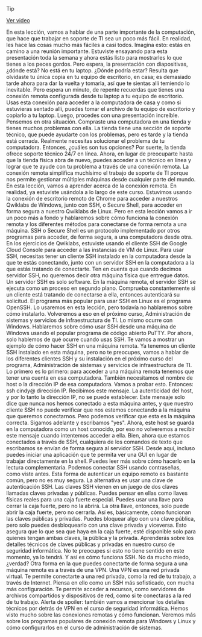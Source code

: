 > [!TIP]  
> [Ver video](https://youtu.be/kHfH_4J16kE)

En esta lección, vamos a hablar
de una parte importante de la computación, que hace que trabajar
en soporte de TI sea un poco más fácil. En realidad, les hace las cosas mucho más fáciles
a casi todos. Imagina esto:
estás en camino a una reunión importante. Estuviste ensayando para esta presentación
toda la semana y ahora estás listo para mostrarles
lo que tienes a los peces gordos. Pero espera, la presentación con diapositivas, ¿dónde está? No está en tu laptop. ¿Dónde podría estar? Resulta que olvidaste tu única copia
en tu equipo de escritorio, en casa; es demasiado tarde ahora para dar la vuelta y tomarla,
así que te sientas allí temiendo lo inevitable. Pero espera un minuto, de repente recuerdas
que tienes una conexión remota configurada desde tu laptop a tu equipo de escritorio. Usas esta conexión para acceder
a la computadora de casa y como si estuvieras sentado allí, puedes tomar el archivo de tu equipo de escritorio
y copiarlo a tu laptop. Luego,
procedes con una presentación increíble. Pensemos en otra situación. Compraste una computadora en una tienda
y tienes muchos problemas con ella. La tienda tiene una sección de soporte técnico,
que puede ayudarte con los problemas, pero es tarde y la tienda está cerrada. Realmente necesitas solucionar
el problema de tu computadora. Entonces, ¿cuáles son tus opciones? Por suerte, la tienda ofrece
soporte técnico 24/7 en línea. Ahora, en lugar de preocuparte hasta que la tienda física
abra de nuevo, puedes acceder a un técnico en línea y lograr que te ayude con tu problema
a través de una conexión remota. La conexión remota simplifica muchísimo
el trabajo de soporte de TI porque nos permite gestionar múltiples máquinas
desde cualquier parte del mundo. En esta lección, vamos a aprender
acerca de la conexión remota. En realidad, ya estuviste usándola
a lo largo de este curso. Estuvimos usando la conexión de escritorio remoto de Chrome
para acceder a nuestros Qwiklabs de Windows, junto con SSH, o Secure Shell,
para acceder en forma segura a nuestro Qwiklabs de Linux. Pero en esta lección vamos a ir un poco más a fondo
y hablaremos sobre cómo funciona la conexión remota y los diferentes métodos
para conectarse de forma remota a una máquina. SSH o Secure Shell es un protocolo implementado
por otros programas para acceder, de forma segura, a una computadora desde otra. En los ejercicios de Qwiklabs, estuviste usando
el cliente SSH de Google Cloud Console para acceder a las instancias de VM de Linux. Para usar SSH, necesitas tener un cliente SSH instalado
en la computadora desde la que te estás conectando, junto con un servidor SSH en la computadora
a la que estás tratando de conectarte. Ten en cuenta que cuando decimos servidor SSH, no queremos decir
otra máquina física que entregue datos. Un servidor SSH es solo software. En la máquina remota, el servidor SSH
se ejecuta como un proceso en segundo plano. Comprueba constantemente si un cliente
está tratando de conectarse a ella, entonces autenticará su solicitud. El programa más popular para usar SSH
en Linux es el programa OpenSSH. Lo usaremos en esta lección, pero todavía no hablaremos
sobre cómo instalarlo. Volveremos a eso en el próximo curso,
Administración de sistemas y servicios de infraestructura de TI. Lo mismo ocurre con Windows. Hablaremos sobre cómo usar SSH
desde una máquina de Windows usando el popular programa de código abierto PuTTY. Por ahora, solo hablemos de qué ocurre
cuando usas SSH. Te vamos a mostrar un ejemplo
de cómo hacer SSH en una máquina remota. Ya tenemos un cliente SSH
instalado en esta máquina, pero no te preocupes, vamos a hablar
de los diferentes clientes SSH y su instalación en el próximo curso del programa,
Administración de sistemas y servicios de infraestructura de TI. Lo primero es lo primero: para acceder a una máquina remota
tenemos que tener una cuenta en esa computadora. También necesitamos el nombre de host
o la dirección IP de esa computadora. Vamos a probar esto. Entonces: ssh cindy@ dirección IP. Recibimos este mensaje. La autenticidad del host, y por lo tanto la dirección IP,
no se puede establecer. Este mensaje solo dice que nunca
nos hemos conectado a esta máquina antes, y que nuestro cliente SSH no puede verificar
que nos estemos conectando a la máquina que queremos conectarnos. Pero podemos verificar
que esta es la máquina correcta. Sigamos adelante y escribamos "yes". Ahora, este host se guarda en la computadora
como un host conocido, por eso no volveremos a recibir este mensaje
cuando intentemos acceder a ella. Bien, ahora que estamos conectados
a través de SSH, cualquiera de los comandos de texto que escribamos
se envían de forma segura al servidor SSH. Desde aquí, incluso puedes iniciar una aplicación
que te permita ver una GUI en lugar de trabajar directamente en la shell. Puedes leer más sobre cómo hacerlo
en la lectura complementaria. Podemos conectar SSH usando contraseñas,
como viste antes. Esta forma de autenticar un equipo remoto
es bastante común, pero no es muy segura. La alternativa es usar
una clave de autenticación SSH. Las claves SSH vienen en un juego de dos claves
llamadas claves privadas y públicas. Puedes pensar en ellas como
llaves físicas reales para una caja fuerte especial. Puedes usar una llave para cerrar la caja fuerte,
pero no la abrirá. La otra llave, entonces, solo puede
abrir la caja fuerte, pero no cerrarla. Así es, básicamente, cómo funcionan
las claves públicas y privadas. Puedes bloquear algo con una clave pública, pero solo puedes desbloquearlo
con una clave privada y viceversa. Esto asegura que lo que sea que haya
en la caja fuerte, esté disponible solo para quienes tengan
ambas claves, la pública y la privada. Aprenderás sobre los detalles técnicos
de claves públicas y privadas en nuestro curso de seguridad informática. No te preocupes si esto no tiene sentido
en este momento, ya lo tendrá. Y así es cómo funciona SSH. No da mucho miedo, ¿verdad? Otra forma en la que puedes conectarte de forma segura
a una máquina remota es a través de una VPN. Una VPN es una red privada virtual. Te permite conectarte
a una red privada, como la red de tu trabajo, a través de Internet. Piensa en ello como un SSH más sofisticado,
con mucha más configuración. Te permite acceder a recursos,
como servidores de archivos compartidos y dispositivos de red,
como si te conectaras a la red de tu trabajo. Alerta de spoiler: también vamos a mencionar
los detalles técnicos por detrás de VPN en el curso de seguridad informática. Hemos visto mucho sobre las conexiones remotas
y cómo funcionan. Veremos más sobre los programas populares
de conexión remota para Windows y Linux y cómo configurarlos
en el curso de administración de sistemas.